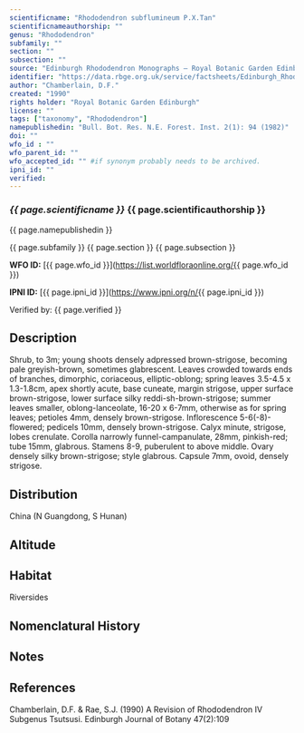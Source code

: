 ```yaml
---
scientificname: "Rhododendron subflumineum P.X.Tan"
scientificnameauthorship: ""
genus: "Rhododendron"
subfamily: ""
section: ""
subsection: ""
source: "Edinburgh Rhododendron Monographs – Royal Botanic Garden Edinburgh"
identifier: "https://data.rbge.org.uk/service/factsheets/Edinburgh_Rhododendron_Monographs.xhtml"
author: "Chamberlain, D.F."
created: "1990"
rights holder: "Royal Botanic Garden Edinburgh"
license: ""
tags: ["taxonomy", "Rhododendron"]
namepublishedin: "Bull. Bot. Res. N.E. Forest. Inst. 2(1): 94 (1982)"
doi: ""
wfo_id : ""
wfo_parent_id: ""
wfo_accepted_id: "" #if synonym probably needs to be archived.                      
ipni_id: ""
verified:
---
```

### _{{ page.scientificname }}_ {{ page.scientificauthorship }}
 {{ page.namepublishedin }}

{{ page.subfamily }} {{ page.section }} {{ page.subsection }}

**WFO ID:** [{{ page.wfo_id }}](https://list.worldfloraonline.org/{{ page.wfo_id }})

**IPNI ID:** [{{ page.ipni_id }}](https://www.ipni.org/n/{{ page.ipni_id }})

Verified by: {{ page.verified }}



## Description
Shrub, to 3m; young shoots densely adpressed brown-strigose, becoming pale greyish-brown, sometimes glabrescent. Leaves crowded towards ends of branches, dimorphic, coriaceous, elliptic-oblong; spring leaves 3.5-4.5 x 1.3-1.8cm, apex shortly acute, base cuneate, margin strigose, upper surface brown-strigose, lower surface silky reddi-sh-brown-strigose; summer leaves smaller, oblong-lanceolate, 16-20 x 6-7mm, otherwise as for spring leaves; petioles 4mm, densely brown-strigose. Inflorescence 5-6(-8)-flowered; pedicels 10mm, densely brown-strigose. Calyx minute, strigose, lobes crenulate. Corolla narrowly funnel-campanulate, 28mm, pinkish-red; tube 15mm, glabrous. Stamens 8-9, puberulent to above middle. Ovary densely silky brown-strigose; style glabrous. Capsule 7mm, ovoid, densely strigose.

## Distribution
China (N Guangdong, S Hunan)

## Altitude


## Habitat
Riversides

## Nomenclatural History

                       
## Notes


## References

Chamberlain, D.F. & Rae, S.J. (1990) A Revision of Rhododendron IV Subgenus Tsutsusi. Edinburgh Journal of Botany 47(2):109
